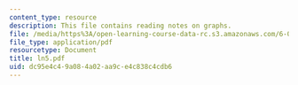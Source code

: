 ```yaml
---
content_type: resource
description: This file contains reading notes on graphs.
file: /media/https%3A/open-learning-course-data-rc.s3.amazonaws.com/6-042j-mathematics-for-computer-science-fall-2005/dc95e4c49a084a02aa9ce4c838c4cdb6_ln5.pdf
file_type: application/pdf
resourcetype: Document
title: ln5.pdf
uid: dc95e4c4-9a08-4a02-aa9c-e4c838c4cdb6
---
```

